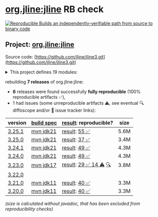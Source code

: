 [org.jline:jline](https://central.sonatype.com/artifact/org.jline/jline/versions) RB check
=======

[![Reproducible Builds](https://reproducible-builds.org/images/logos/rb.svg) an independently-verifiable path from source to binary code](https://reproducible-builds.org/)

## Project: [org.jline:jline](https://central.sonatype.com/artifact/org.jline/jline/versions)

Source code: [https://github.com/jline/jline3.git](https://github.com/jline/jline3.git)

<details><summary>This project defines 19 modules:</summary>

* [org.jline:jansi](https://central.sonatype.com/artifact/org.jline/jansi/3.25.1)
* [org.jline:jansi-core](https://central.sonatype.com/artifact/org.jline/jansi-core/3.25.1)
* [org.jline:jline](https://central.sonatype.com/artifact/org.jline/jline/3.25.1)
* [org.jline:jline-builtins](https://central.sonatype.com/artifact/org.jline/jline-builtins/3.25.1)
* [org.jline:jline-console](https://central.sonatype.com/artifact/org.jline/jline-console/3.25.1)
* [org.jline:jline-demo](https://central.sonatype.com/artifact/org.jline/jline-demo/3.25.1)
* [org.jline:jline-graal](https://central.sonatype.com/artifact/org.jline/jline-graal/3.25.1)
* [org.jline:jline-groovy](https://central.sonatype.com/artifact/org.jline/jline-groovy/3.25.1)
* [org.jline:jline-native](https://central.sonatype.com/artifact/org.jline/jline-native/3.25.1)
* [org.jline:jline-parent](https://central.sonatype.com/artifact/org.jline/jline-parent/3.25.1)
* [org.jline:jline-reader](https://central.sonatype.com/artifact/org.jline/jline-reader/3.25.1)
* [org.jline:jline-remote-ssh](https://central.sonatype.com/artifact/org.jline/jline-remote-ssh/3.25.1)
* [org.jline:jline-remote-telnet](https://central.sonatype.com/artifact/org.jline/jline-remote-telnet/3.25.1)
* [org.jline:jline-style](https://central.sonatype.com/artifact/org.jline/jline-style/3.25.1)
* [org.jline:jline-terminal](https://central.sonatype.com/artifact/org.jline/jline-terminal/3.25.1)
* [org.jline:jline-terminal-ffm](https://central.sonatype.com/artifact/org.jline/jline-terminal-ffm/3.25.1)
* [org.jline:jline-terminal-jansi](https://central.sonatype.com/artifact/org.jline/jline-terminal-jansi/3.25.1)
* [org.jline:jline-terminal-jna](https://central.sonatype.com/artifact/org.jline/jline-terminal-jna/3.25.1)
* [org.jline:jline-terminal-jni](https://central.sonatype.com/artifact/org.jline/jline-terminal-jni/3.25.1)
</details>

rebuilding **7 releases** of org.jline:jline:
- **6** releases were found successfully **fully reproducible** (100% reproducible artifacts :white_check_mark:),
- 1 had issues (some unreproducible artifacts :warning:, see eventual :mag: diffoscope and/or :memo: issue tracker links):

| version | [build spec](/BUILDSPEC.md) | [result](https://reproducible-builds.org/docs/jvm/): reproducible? | size |
| -- | --------- | ------ | -- |
| [3.25.1](https://central.sonatype.com/artifact/org.jline/jline/3.25.1/pom) | [mvn jdk21](jline-3.25.1.buildspec) | [result](jline-parent-3.25.1.buildinfo): [55 :white_check_mark: ](jline-parent-3.25.1.buildcompare) | 5.6M |
| [3.25.0](https://central.sonatype.com/artifact/org.jline/jline/3.25.0/pom) | [mvn jdk21](jline-3.25.0.buildspec) | [result](jline-parent-3.25.0.buildinfo): [37 :white_check_mark: ](jline-parent-3.25.0.buildcompare) | 3.4M |
| [3.24.1](https://central.sonatype.com/artifact/org.jline/jline/3.24.1/pom) | [mvn jdk21](jline-3.24.1.buildspec) | [result](jline-parent-3.24.1.buildinfo): [49 :white_check_mark: ](jline-parent-3.24.1.buildcompare) | 4.3M |
| [3.24.0](https://central.sonatype.com/artifact/org.jline/jline/3.24.0/pom) | [mvn jdk21](jline-3.24.0.buildspec) | [result](jline-parent-3.24.0.buildinfo): [49 :white_check_mark: ](jline-parent-3.24.0.buildcompare) | 4.3M |
| [3.23.0](https://central.sonatype.com/artifact/org.jline/jline/3.23.0/pom) | [mvn jdk17](jline-3.23.0.buildspec) | [result](jline-parent-3.23.0.buildinfo): [29 :white_check_mark:  14 :warning:](jline-parent-3.23.0.buildcompare) [:mag:](jline-parent-3.23.0.diffoscope) | 3.8M |
| [3.22.0](https://central.sonatype.com/artifact/org.jline/jline/3.22.0/pom) | | | |
| [3.21.0](https://central.sonatype.com/artifact/org.jline/jline/3.21.0/pom) | [mvn jdk11](jline-3.21.0.buildspec) | [result](jline-parent-3.21.0.buildinfo): [40 :white_check_mark: ](jline-parent-3.21.0.buildcompare) | 3.3M |
| [3.20.0](https://central.sonatype.com/artifact/org.jline/jline/3.20.0/pom) | [mvn jdk11](jline-3.20.0.buildspec) | [result](jline-parent-3.20.0.buildinfo): [40 :white_check_mark: ](jline-parent-3.20.0.buildcompare) | 3.3M |

<i>(size is calculated without javadoc, that has been excluded from reproducibility checks)</i>
